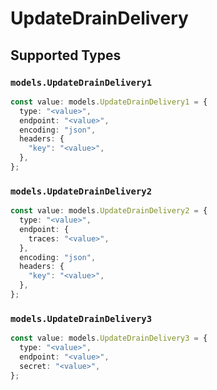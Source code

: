 # UpdateDrainDelivery


## Supported Types

### `models.UpdateDrainDelivery1`

```typescript
const value: models.UpdateDrainDelivery1 = {
  type: "<value>",
  endpoint: "<value>",
  encoding: "json",
  headers: {
    "key": "<value>",
  },
};
```

### `models.UpdateDrainDelivery2`

```typescript
const value: models.UpdateDrainDelivery2 = {
  type: "<value>",
  endpoint: {
    traces: "<value>",
  },
  encoding: "json",
  headers: {
    "key": "<value>",
  },
};
```

### `models.UpdateDrainDelivery3`

```typescript
const value: models.UpdateDrainDelivery3 = {
  type: "<value>",
  endpoint: "<value>",
  secret: "<value>",
};
```

